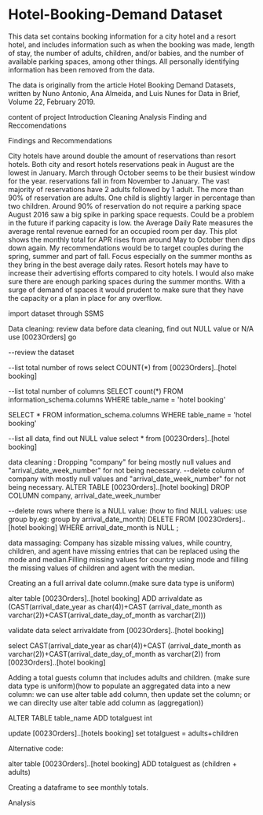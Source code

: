 # Hotel-Booking-Demand Dataset

This data set contains booking information for a city hotel and a resort hotel, and includes information such as when the booking was made, length of stay, the number of adults, children, and/or babies, and the number of available parking spaces, among other things. All personally identifying information has been removed from the data.

The data is originally from the article Hotel Booking Demand Datasets, written by Nuno Antonio, Ana Almeida, and Luis Nunes for Data in Brief, Volume 22, February 2019.


content of project 
       Introduction
       Cleaning
       Analysis
       Finding and Reccomendations
       
       
 Findings and Recommendations
 
 
City hotels have around double the amount of reservations than resort hotels.
Both city and resort hotels reservations peak in August are the lowest in January. March through October seems to be their busiest window for the year. reservations fall in from November to January.
The vast majority of reservations have 2 adults followed by 1 adult.
The more than 90% of reservation are adults. One child is slightly larger in percentage than two children.
Around 90% of reservation do not require a parking space
August 2016 saw a big spike in parking space requests. Could be a problem in the future if parking capacity is low.
the Average Daily Rate measures the average rental revenue earned for an occupied room per day. This plot shows the monthly total for APR rises from around May to October then dips down again.
My recommendations would be to target couples during the spring, summer and part of fall. Focus especially on the summer months as they bring in the best average daily rates. Resort hotels may have to increase their advertising efforts compared to city hotels. I would also make sure there are enough parking spaces during the summer months. With a surge of demand of spaces it would prudent to make sure that they have the capacity or a plan in place for any overflow.      



import dataset through SSMS 


Data cleaning:
review data before data cleaning, find out NULL value or N/A
use [0023Orders]
go

--review the dataset

--list total number of rows
select COUNT(*)
from [0023Orders]..[hotel booking]

--list total number of columns
SELECT count(*)
FROM information_schema.columns
WHERE table_name = 'hotel booking'

SELECT *
FROM information_schema.columns
WHERE table_name = 'hotel booking'



--list all data, find out NULL value
select *
from [0023Orders]..[hotel booking]



data cleaning : Dropping "company" for being mostly null values and "arrival_date_week_number" for not being necessary.
--delete column of company with mostly null values and "arrival_date_week_number" for not being necessary.
ALTER TABLE [0023Orders]..[hotel booking]
DROP COLUMN company, arrival_date_week_number


--delete rows where there is a NULL value: (how to find NULL values: use group by.eg: group by arrival_date_month)
DELETE 
FROM [0023Orders]..[hotel booking]
WHERE arrival_date_month is NULL ;

data massaging: 
Company has sizable missing values, while country, children, and agent have missing entries that can be replaced using the mode and median.Filling missing values for country using mode and filling the missing values of children and agent with the median.

Creating an a full arrival date column.(make sure data type is uniform)


alter table [0023Orders]..[hotel booking]
ADD arrivaldate as 
(CAST(arrival_date_year as char(4))+CAST (arrival_date_month as varchar(2))+CAST(arrival_date_day_of_month as varchar(2)))


validate data
select arrivaldate
from [0023Orders]..[hotel booking]

select CAST(arrival_date_year as char(4))+CAST (arrival_date_month as varchar(2))+CAST(arrival_date_day_of_month as varchar(2))
from [0023Orders]..[hotel booking]

Adding a total guests column that includes adults and children. (make sure data type is uniform)(how to populate an aggregated data into a new column: we can use alter table add column, then update set the column; or we can direclty use alter table add column as (aggregation))


ALTER TABLE table_name
ADD totalguest int

update [0023Orders]..[hotels booking]
set totalguest = adults+children


Alternative code: 

alter table [0023Orders]..[hotel booking]
ADD totalguest as (children + adults)




Creating a dataframe to see monthly totals.








Analysis 










